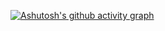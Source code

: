 [![Ashutosh's github activity graph](https://github-readme-activity-graph.vercel.app/graph?username=Hmmcrs&theme=react-dark)](https://github.com/ashutosh00710/github-readme-activity-graph)
